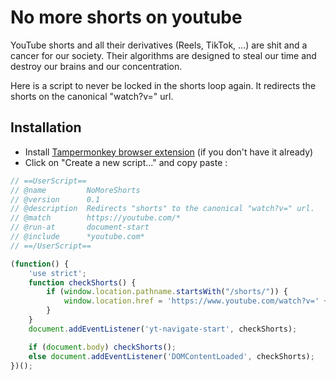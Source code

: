 # No more shorts on youtube
YouTube shorts and all their derivatives (Reels, TikTok, ...) are shit and a cancer for our society. Their algorithms are designed to steal our time and destroy our brains and our concentration.

Here is a script to never be locked in the shorts loop again. It redirects the shorts on the canonical "watch?v=" url.

## Installation 
- Install [Tampermonkey browser extension](https://www.tampermonkey.net/) (if you don't have it already)
- Click on "Create a new script..." and copy paste :
```js
// ==UserScript==
// @name         NoMoreShorts
// @version      0.1
// @description  Redirects "shorts" to the canonical "watch?v=" url.
// @match        https://youtube.com/*
// @run-at       document-start
// @include      *youtube.com*
// ==/UserScript==

(function() {
    'use strict';
    function checkShorts() {
        if (window.location.pathname.startsWith("/shorts/")) {
            window.location.href = 'https://www.youtube.com/watch?v=' + window.location.pathname.split('/')[2];
        }
    }
    document.addEventListener('yt-navigate-start', checkShorts);

    if (document.body) checkShorts();
    else document.addEventListener('DOMContentLoaded', checkShorts);
})();
```
